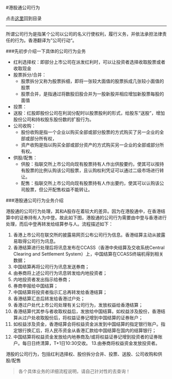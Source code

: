 #港股通公司行为

点击[这里](http://www.xumenger.com/finance-knowledge-20160203/)回到目录

---

所谓公司行为是指某个公司以公司的名义行使权利，履行义务，并依法承担法律责任的行为。香港翻译为”公司行动“。

###先初步介绍一下具体的公司行为业务

* 红利选择权：即部分上市公司在派发红利时，可以让投资者选择收取股票或者收取现金
* 股票拆分/合并：
  * 股票拆分又称为股票拆细，即将一张较大面值的股票拆成几张较小面值的股票
  * 股票合并，是指通过将数股旧股合并为一股新股并相应增加新股票每股的面值
* 投票：
* 送股：红股即股份公司在利润分配时以股票股利的形式，给股东“送股”，增加股份公司和持权股东股份数的扩股行为。
* 公司收购：
  * 股份收购是指一个企业以购买全部或部分股票的方式购买了另一企业的全部或部分所有权，
  * 资产收购是指以购买全部或部分资产的方式购买另一企业的全部或部分所有权。
* 供股/配售：
  * 供股：指联交所上市公司向现有股票持有人作出供股要约，使其可以按持有股票的比例认购该公司股票，且认购权利凭证可以通过二级市场进行转让。
  * 配售：指联交所上市公司向现有股票持有人作出要约，使其可以认购该公司股票，但公开配售权益不能转让。

###港股通公司行为业务介绍

港股通的公司行为处理，其和A股存在着较大的差异。因为在港股通中，在香港结算中的证券持有人为中登。故此如下图，港股通的公司行为需要由中登与香港进行处理，而后中登再转发给结算参与人。流程描述如下：

1. 香港上市公司在联交所的披露易网页公布公司行为信息。香港结算主动从披露易取得公司行为讯息。
2. 香港结算进行处理后将讯息发布在CCASS（香港中央结算及交收系统Central Clearing and Settlement System）上，中国结算在CCASS终端机得到相关数据；
3. 中国结算再将公司行为讯息发送券商；
4. 由券商将上述公司行为讯息转发给内地投资者；
5. 内地投资者发出指示给券商；
6. 券商申报给中国结算；
7. 中国结算将投资者指示汇总再转发给香港结算；
8. 香港结算汇总后转发给香港过户处；
9. 香港过户处代上市公司处理有关公司行为，发放权益给香港结算；
10. 香港结算代其参与者收取权益后，发放给中国结算。如权益涉及股份，香港结算从过户处收取股份后，将权益证券记增到中国结算的证券账户；
11. 如权益涉及资金，香港结算会将权益资金派发到中国结算的指定银行账户。指定银行换汇后，将人民币资金从香港汇款给中国结算在国内的结算银行；
12. 中国结算将权益资金发放给内地券商及/或将权益证券记增到投资者的证券账户。每日日终清算，T+1日10:30交收。
13.由券商将权益资金发放投资者。

港股的公司行为，包括红利选择权、股份拆分合并、投票、送股、公司收购和供股/配售

>各个具体业务的详细流程说明，请自己针对性的去查询！
